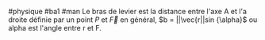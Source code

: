 #physique #ba1 #man
Le bras de levier est la distance entre l'axe A et l'a droite définie par un point $P$ et $\vec{F}$
en général, $b = ||\vec{r||sin {\alpha}$ ou alpha est l'angle entre r et F.